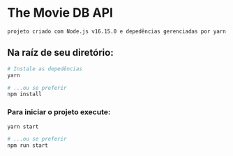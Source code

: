 # The Movie DB API

```
projeto criado com Node.js v16.15.0 e depedências gerenciadas por yarn
```

## Na raíz de seu diretório:

```bash
# Instale as depedências
yarn

# ...ou se preferir
npm install

```

### Para iniciar o projeto execute:

```bash
yarn start

# ...ou se preferir
npm run start
```
